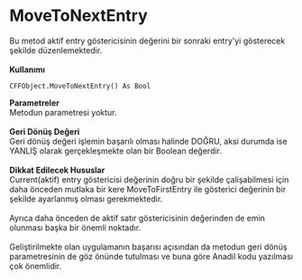 # MoveToNextEntry

Bu metod aktif entry göstericisinin değerini bir sonraki entry'yi gösterecek şekilde düzenlemektedir.\
\
**Kullanımı**

```
CFFObject.MoveToNextEntry() As Bool
```

**Parametreler**\
Metodun parametresi yoktur.\
\
**Geri Dönüş Değeri**\
Geri dönüş değeri işlemin başarılı olması halinde DOĞRU, aksi durumda ise YANLIŞ olarak gerçekleşmekte olan bir Boolean değerdir.\
\
**Dikkat Edilecek Hususlar**\
Current(aktif) entry göstericisi değerinin doğru bir şekilde çalişabilmesi için daha önceden mutlaka bir kere MoveToFirstEntry ile gösterici değerinin bir şekilde ayarlanmış olması gerekmektedir.\
\
Ayrıca daha önceden de aktif satır göstericisinin değerinden de emin olunması başka bir önemli noktadır.\
\
Geliştirilmekte olan uygulamanın başarısı açısından da metodun geri dönüş parametresinin de göz önünde tutulması ve buna göre Anadil kodu yazılması çok önemlidir.
